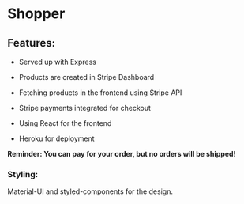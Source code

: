 # Shopper

<h2>Features:</h2>

* Served up with Express

* Products are created in Stripe Dashboard

* Fetching products in the frontend using Stripe API

* Stripe payments integrated for checkout

* Using React for the frontend

* Heroku for deployment

<strong>Reminder: You can pay for your order, but no orders will be shipped!</strong>

<h3>Styling:</h3>

Material-UI and styled-components for the design.
